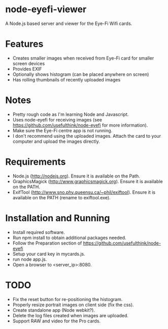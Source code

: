 node-eyefi-viewer
=================

A Node.js based server and viewer for the Eye-Fi Wifi cards.

Features
========

- Creates smaller images when received from Eye-Fi card for smaller screen devices
- Provides EXIF
- Optionally shows histogram (can be placed anywhere on screen)
- Has rolling thumbnails of recently uploaded images

Notes
=====

- Pretty rough code as I'm learning Node and Javascript.
- Uses node-eyefi for receiving images (see https://github.com/usefulthink/node-eyefi for more information).
- Make sure the Eye-Fi centre app is not running.
- I don't recommend using the uploaded images. Attach the card to your computer and upload the images directly.

Requirements
============

- Node.js (http://nodejs.org). Ensure it is available on the Path.
- GraphicsMagick (http://www.graphicsmagick.org).  Ensure it is available on the PATH.
- ExifTool (http://www.sno.phy.queensu.ca/~phil/exiftool). Ensure it is available on the PATH (rename to exiftool.exe). 

Installation and Running
========================

- Install required software.
- Run npm install to obtain additional packages needed.
- Follow the Preparation section of https://github.com/usefulthink/node-eyefi
- Setup your card key in mycards.js.
- run node app.js.
- Open a browser to <server_ip>:8080.


TODO
====

- Fix the reset button for re-positioning the histogram.
- Properly resize portrait images on client side (fix the css).
- Create standalone app (Node webkit?).
- Delete the log files created when images are uploaded.
- Support RAW and video for the Pro cards.